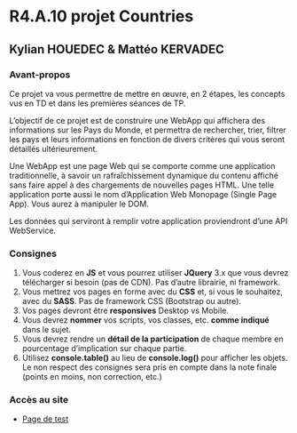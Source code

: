 # R4.A.10 projet Countries

## Kylian HOUEDEC & Mattéo KERVADEC

### Avant-propos

Ce projet va vous permettre de mettre en œuvre, en 2 étapes, les concepts vus en TD et dans les premières séances de TP. 


L’objectif de ce projet est de construire une WebApp qui affichera des informations sur les Pays du Monde, et permettra de rechercher, trier, filtrer les pays et leurs informations en fonction de divers critères qui vous seront détaillés ultérieurement. 


Une WebApp est une page Web qui se comporte comme une application traditionnelle, à  savoir  un  rafraîchissement  dynamique  du  contenu  affiché  sans  faire  appel  à  des chargements  de  nouvelles  pages  HTML.  Une  telle  application  porte  aussi  le  nom 
d’Application Web Monopage (Single Page App). Vous aurez à manipuler le DOM. 


Les  données  qui  serviront  à  remplir  votre  application  proviendront  d’une  API WebService.

### Consignes

1) Vous coderez en **JS** et vous pourrez utiliser **JQuery** 3.x que vous devrez télécharger si besoin (pas de CDN). Pas d’autre librairie, ni framework. 
2) Vous mettrez vos pages en forme avec du **CSS** et, si vous le souhaitez, avec du **SASS**. Pas de framework CSS (Bootstrap ou autre). 
3) Vos pages devront être **responsives** Desktop vs Mobile. 
4) Vous devrez **nommer** vos scripts, vos classes, etc. **comme indiqué** dans le sujet. 
5)  Vous devrez rendre un **détail de la participation** de chaque membre en pourcentage d’implication sur chaque partie. 
6) Utilisez **console.table()** au lieu de **console.log()** pour afficher les objets. Le non respect des consignes sera pris en compte dans la note finale (points en moins, non correction, etc.) 

### Accès au site

- [Page de test](https://matteo-k.github.io/R4.10Countries/html/test/test.html)
